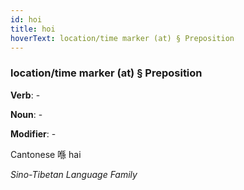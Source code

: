 ```yaml
---
id: hoi
title: hoi
hoverText: location/time marker (at) § Preposition
---
```


### location/time marker (at) § Preposition

**Verb**: -

**Noun**: -

**Modifier**: -

Cantonese 喺 hai 

*Sino-Tibetan Language Family*